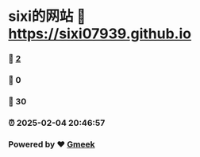 # sixi的网站 :link: https://sixi07939.github.io 
### :page_facing_up: [2](https://sixi07939.github.io/tag.html) 
### :speech_balloon: 0 
### :hibiscus: 30 
### :alarm_clock: 2025-02-04 20:46:57 
### Powered by :heart: [Gmeek](https://github.com/Meekdai/Gmeek)
